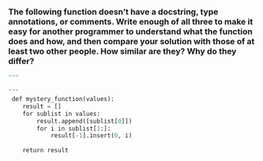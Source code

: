 ### The following function doesn’t have a docstring, type annotations, or comments. Write enough of all three to make it easy for another programmer to understand what the function does and how, and then compare your solution with those of at least two other people. How similar are they? Why do they differ?

```python
"""

"""
​ def​ mystery_function(values):
​    ​result = []
​    ​​for​ sublist ​in​ values:
​        ​result.append([sublist[0]])
​        ​​for​ i ​in​ sublist[1:]:
​            ​result[-1].insert(0, i)
​ 
​    ​​return​ result

```